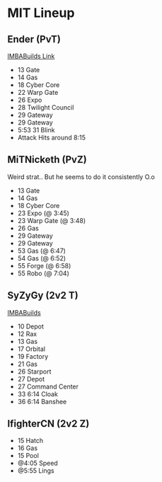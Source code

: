 # MIT Lineup 

## Ender (PvT)

[IMBABuilds Link](http://imbabuilds.com/hots-protoss/hots-pvt/pvt-duckdeoks-2-base-blink-timing/)

- 13 Gate
- 14 Gas
- 18 Cyber Core
- 22 Warp Gate
- 26 Expo
- 28 Twilight Council
- 29 Gateway
- 29 Gateway
- 5:53 31 Blink
- Attack Hits around 8:15

## MiTNicketh (PvZ)

Weird strat.. But he seems to do it consistently O.o

- 13 Gate
- 14 Gas
- 18 Cyber Core
- 23 Expo (@ 3:45)
- 23 Warp Gate (@ 3:48)
- 26 Gas
- 29 Gateway
- 29 Gateway
- 53 Gas (@ 6:47)
- 54 Gas (@ 6:52)
- 55 Forge (@ 6:58)
- 55 Robo (@ 7:04)

## SyZyGy (2v2 T)

[IMBABuilds](http://imbabuilds.com/hots-terran/hots-tvt/tvt-taejas-hots-banshee-build/)

- 10 Depot
- 12 Rax
- 13 Gas
- 17 Orbital
- 19 Factory
- 21 Gas
- 26 Starport
- 27 Depot
- 27 Command Center
- 33 6:14 Cloak
- 36 6:14 Banshee

## lfighterCN (2v2 Z)

- 15 Hatch
- 16 Gas
- 15 Pool
- @4:05 Speed
- @5:55 Lings 


